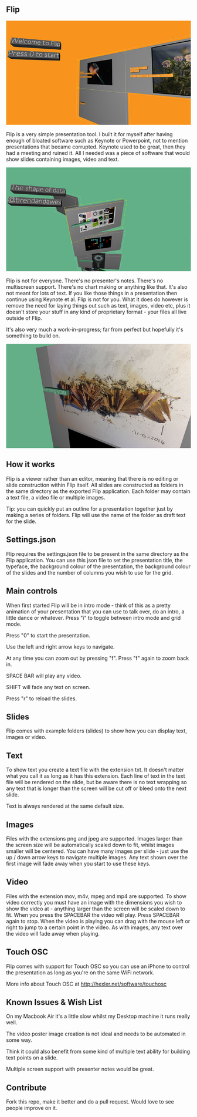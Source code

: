 Flip
----

![Flip](screenshot.jpg?raw=true "Flip screenshot")

Flip is a very simple presentation tool. I built it for myself after having enough of bloated software such as Keynote or Powerpoint, not to mention presentations that became corrupted. Keynote used to be great, then they had a meeting and ruined it. All I needed was a piece of software that would show slides containing images, video and text. 

![Flip](screenshot2.jpg?raw=true "Flip screenshot")

Flip is not for everyone. There's no presenter's notes. There's no multiscreen support. There's no chart making or anything like that. It's also not meant for lots of text. If you like those things in a presentation then continue using Keynote et al. Flip is not for you. What it does do however is remove the need for laying things out such as text, images, video etc, plus it doesn't store your stuff in any kind of proprietary format - your files all live outside of Flip.

It's also very much a work-in-progress; far from perfect but hopefully it's something to build on.

![Flip](screenshot3.jpg?raw=true "Flip screenshot")

How it works
------------

Flip is a viewer rather than an editor, meaning that there is no editing or slide construction within Flip itself. All slides are constructed as folders in the same directory as the exported Flip application. Each folder may contain a text file, a video file or multiple images.

Tip: you can quickly put an outline for a presentation together just by making a series of folders. Flip will use the name of the folder as draft text for the slide. 

Settings.json
-------------

Flip requires the settings.json file to be present in the same directory as the Flip application. You can use this json file to set the presentation title, the typeface, the background colour of the presentation, the background colour of the slides and the number of columns you wish to use for the grid.

Main controls
-------------

When first started Flip will be in intro mode - think of this as a pretty animation of your presentation that you can use to talk over, do an intro, a little dance or whatever. Press "i" to toggle between intro mode and grid mode.

Press "0" to start the presentation.

Use the left and right arrow keys to navigate.

At any time you can zoom out by pressing "f". Press "f" again to zoom back in.

SPACE BAR will play any video.

SHIFT will fade any text on screen.

Press "r" to reload the slides.

Slides
------

Flip comes with example folders (slides) to show how you can display text, images or video.

Text
----

To show text you create a text file with the extension txt. It doesn't matter what you call it as long as it has this extension. Each line of text in the text file will be rendered on the slide, but be aware there is no text wrapping so any text that is longer than the screen will be cut off or bleed onto the next slide.

Text is always rendered at the same default size.

Images
------

Files with the extensions png and jpeg are supported. Images larger than the screen size will be automatically scaled down to fit, whilst images smaller will be centered. You can have many images per slide - just use the up / down arrow keys to navigate multiple images. Any text shown over the first image will fade away when you start to use these keys.

Video
-----

Files with the extension mov, m4v, mpeg and mp4 are supported. To show video correctly you must have an image with the dimensions you wish to show the video at - anything larger than the screen will be scaled down to fit. When you press the SPACEBAR the video will play. Press SPACEBAR again to stop. When the video is playing you can drag with the mouse left or right to jump to a certain point in the video. As with images, any text over the video will fade away when playing.

Touch OSC
---------

Flip comes with support for Touch OSC so you can use an iPhone to control the presentation as long as you're on the same WiFi network.

More info about Touch OSC at http://hexler.net/software/touchosc

Known Issues & Wish List
------------------------

On my Macbook Air it's a little slow whilst my Desktop machine it runs really well.

The video poster image creation is not ideal and needs to be automated in some way.

Think it could also benefit from some kind of multiple text ability for building text points on a slide.

Multiple screen support with presenter notes would be great.

Contribute
----------

Fork this repo, make it better and do a pull request. Would love to see people improve on it.